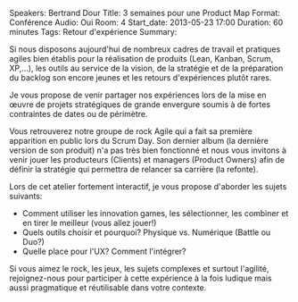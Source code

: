 Speakers: Bertrand Dour
Title: 3 semaines pour une Product Map
Format: Conférence
Audio: Oui
Room: 4
Start_date: 2013-05-23 17:00
Duration: 60 minutes
Tags: Retour d'expérience
Summary:

Si nous disposons aujourd'hui de nombreux cadres de travail et pratiques agiles bien établis pour la réalisation de produits (Lean, Kanban, Scrum, XP,…), les outils au service de la vision, de la stratégie et de la préparation du backlog son encore jeunes et les retours d'expériences plutôt rares.

Je vous propose de venir partager nos expériences lors de la mise en œuvre de projets stratégiques de grande envergure soumis à de fortes contraintes de dates ou de périmètre.

Vous retrouverez notre groupe de rock Agile qui a fait sa première apparition en public lors du Scrum Day. Son dernier album (la dernière version de son produit) n'a pas très bien fonctionné et nous vous invitons à venir jouer les producteurs (Clients) et managers (Product Owners) afin de définir la stratégie qui permettra de relancer sa carrière (la refonte).

Lors de cet atelier fortement interactif, je vous propose d'aborder les sujets suivants:

- Comment utiliser les innovation games, les sélectionner, les combiner et en tirer le meilleur (vous allez jouer!)
- Quels outils choisir et pourquoi? Physique vs. Numérique (Battle ou Duo?)
- Quelle place pour l'UX? Comment l'intégrer?

Si vous aimez le rock, les jeux, les sujets complexes et surtout l'agilité, rejoignez-nous pour participer à cette expérience à la fois ludique mais aussi pragmatique et réutilisable dans votre contexte.
